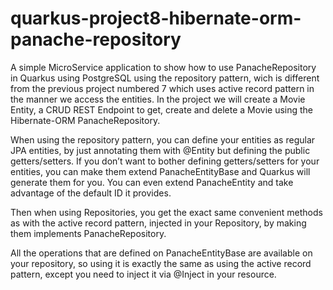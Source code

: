 # quarkus-project8-hibernate-orm-panache-repository
 A simple MicroService application to show how to use PanacheRepository in Quarkus using PostgreSQL using the repository pattern, wich is different from the previous project numbered 7 which uses active record pattern in the manner we access the entities. In the project we will create a Movie Entity, a CRUD REST Endpoint to get, create and delete a Movie using the Hibernate-ORM PanacheRepository.

When using the repository pattern, you can define your entities as regular JPA entities, by just annotating them with @Entity but defining the public getters/setters.
If you don’t want to bother defining getters/setters for your entities, you can make them extend PanacheEntityBase and Quarkus will generate them for you. You can even extend PanacheEntity and take advantage of the default ID it provides.

Then when using Repositories, you get the exact same convenient methods as with the active record pattern, injected in your Repository, by making them implements PanacheRepository.

All the operations that are defined on PanacheEntityBase are available on your repository, so using it is exactly the same as using the active record pattern, except you need to inject it via @Inject in your resource.
